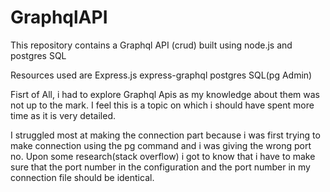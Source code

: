 # GraphqlAPI
 This repository contains a Graphql API (crud) built using node.js and postgres SQL

Resources used are 
Express.js
express-graphql
postgres SQL(pg Admin)


Fisrt of All, i had to explore Graphql Apis as my knowledge about them was not up to the mark. I feel this is a topic on which i should have spent more time as it is very detailed.

I struggled most at making the connection part because i was first trying to make connection using the pg command and i was giving the wrong port no. Upon some research(stack overflow) i got to know that i have to make sure that the port number in the configuration and the port number in my connection file should be identical.
